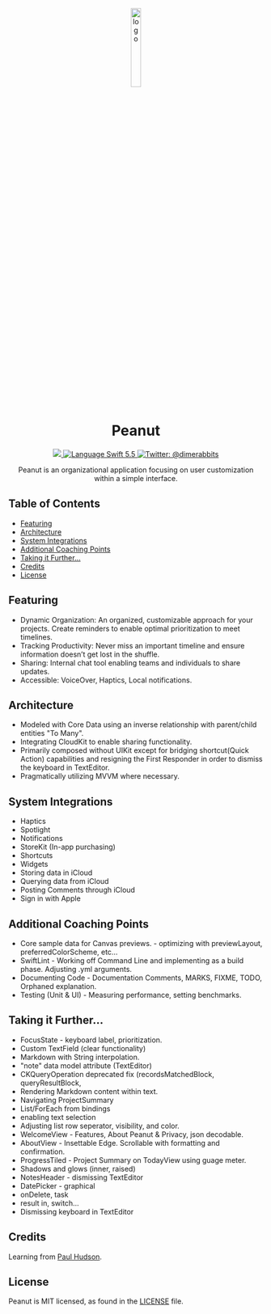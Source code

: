 <p align="center">
  <img src="https://static.wixstatic.com/media/029b8f_24382ea7f2214725a05730f20133895a~mv2.png/v1/fill/w_720,h_720,al_c,usm_0.66_1.00_0.01/roundedRecPeanut.png" alt="logo" width="20%"/>
</p>
<h1 align="center">
  Peanut
</h1>
</p>
<p align="center">
      <a href="https://www.apple.com/ios/ios-15/">
        <img src="https://img.shields.io/badge/iOS-15.0+-important.svg" />
    <a href="https://swift.org/download/">
        <img src="https://img.shields.io/badge/swift-5.5-orange.svg?style=flat" alt="Language Swift 5.5" />
    <a href="https://twitter.com/dimerabbits">
        <img src="https://img.shields.io/badge/Contact-@dimerabbits-lightgrey.svg?style=flat" alt="Twitter: @dimerabbits" />
    </a>
</p>
<p align="center">
  Peanut is an organizational application focusing on user customization within a simple interface.
</p>


## Table of Contents

- [Featuring](#featuring)
- [Architecture](#architecture)
- [System Integrations](#system-integrations)
- [Additional Coaching Points](#additional-coaching-points)
- [Taking it Further…](#taking-it-further)
- [Credits](#credits)
- [License](#license)


## Featuring

- Dynamic Organization: An organized, customizable approach for your projects. Create reminders to enable optimal prioritization to meet timelines.
- Tracking Productivity: Never miss an important timeline and ensure information doesn’t get lost in the shuffle.
- Sharing: Internal chat tool enabling teams and individuals to share updates.
- Accessible: VoiceOver, Haptics, Local notifications.


## Architecture

- Modeled with Core Data using an inverse relationship with parent/child entities "To Many".
- Integrating CloudKit to enable sharing functionality.
- Primarily composed without UIKit except for bridging shortcut(Quick Action) capabilities and resigning the First Responder in order to dismiss the keyboard in TextEditor.
- Pragmatically utilizing MVVM where necessary.


## System Integrations

- Haptics
- Spotlight
- Notifications
- StoreKit (In-app purchasing)
- Shortcuts
- Widgets
- Storing data in iCloud
- Querying data from iCloud
- Posting Comments through iCloud
- Sign in with Apple


## Additional Coaching Points

- Core sample data for Canvas previews. - optimizing with previewLayout, preferredColorScheme, etc…
- SwiftLint - Working off Command Line and implementing as a build phase. Adjusting .yml arguments.
- Documenting Code - Documentation Comments, MARKS, FIXME, TODO, Orphaned explanation.
- Testing (Unit & UI) - Measuring performance, setting benchmarks.


## Taking it Further…

- FocusState - keyboard label, prioritization.
- Custom TextField (clear functionality)
- Markdown with String interpolation.
- "note" data model attribute (TextEditor)
- CKQueryOperation deprecated fix (recordsMatchedBlock, queryResultBlock, 
- Rendering Markdown content within text.
- Navigating ProjectSummary
- List/ForEach from bindings
- enabling text selection
- Adjusting list row seperator, visibility, and color.
- WelcomeView - Features, About Peanut & Privacy, json decodable.
- AboutView - Insettable Edge. Scrollable with formatting and confirmation.
- ProgressTiled - Project Summary on TodayView using guage meter.
- Shadows and glows (inner, raised)
- NotesHeader - dismissing TextEditor
- DatePicker - graphical
- onDelete, task
- result in, switch…  
- Dismissing keyboard in TextEditor


## Credits

Learning from [Paul Hudson](https://www.hackingwithswift.com).


## License

Peanut is MIT licensed, as found in the [LICENSE](/LICENSE) file.
